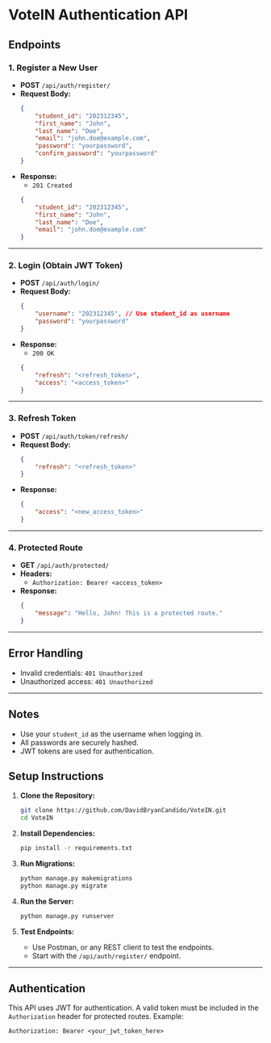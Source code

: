 # VoteIN Authentication API

## Endpoints

### 1. Register a New User

-   **POST** `/api/auth/register/`
-   **Request Body:**
    ```json
    {
        "student_id": "202312345",
        "first_name": "John",
        "last_name": "Doe",
        "email": "john.doe@example.com",
        "password": "yourpassword",
        "confirm_password": "yourpassword"
    }
    ```
-   **Response:**
    -   `201 Created`
    ```json
    {
        "student_id": "202312345",
        "first_name": "John",
        "last_name": "Doe",
        "email": "john.doe@example.com"
    }
    ```

---

### 2. Login (Obtain JWT Token)

-   **POST** `/api/auth/login/`
-   **Request Body:**
    ```json
    {
        "username": "202312345", // Use student_id as username
        "password": "yourpassword"
    }
    ```
-   **Response:**
    -   `200 OK`
    ```json
    {
        "refresh": "<refresh_token>",
        "access": "<access_token>"
    }
    ```

---

### 3. Refresh Token

-   **POST** `/api/auth/token/refresh/`
-   **Request Body:**
    ```json
    {
        "refresh": "<refresh_token>"
    }
    ```
-   **Response:**
    ```json
    {
        "access": "<new_access_token>"
    }
    ```

---

### 4. Protected Route

-   **GET** `/api/auth/protected/`
-   **Headers:**
    -   `Authorization: Bearer <access_token>`
-   **Response:**
    ```json
    {
        "message": "Hello, John! This is a protected route."
    }
    ```

---

## Error Handling

-   Invalid credentials: `401 Unauthorized`
-   Unauthorized access: `401 Unauthorized`

---

## Notes

-   Use your `student_id` as the username when logging in.
-   All passwords are securely hashed.
-   JWT tokens are used for authentication.

Setup Instructions
------------------

1. **Clone the Repository:**
   ```bash
   git clone https://github.com/DavidBryanCandido/VoteIN.git
   cd VoteIN
   ```

2. **Install Dependencies:**
   ```bash
   pip install -r requirements.txt
   ```

3. **Run Migrations:**
   ```bash
   python manage.py makemigrations
   python manage.py migrate
   ```

4. **Run the Server:**
   ```bash
   python manage.py runserver
   ```

5. **Test Endpoints:**
   - Use Postman, or any REST client to test the endpoints.
   - Start with the `/api/auth/register/` endpoint.

---

Authentication
--------------
This API uses JWT for authentication. A valid token must be included in the `Authorization` header for protected routes. Example:

```
Authorization: Bearer <your_jwt_token_here>
```

